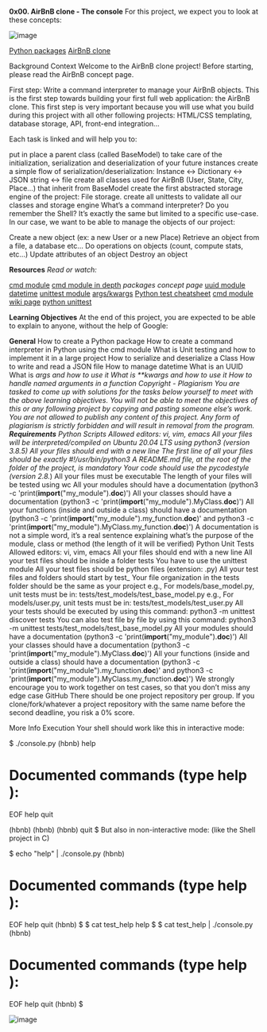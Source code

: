 **0x00. AirBnB clone - The console**
For this project, we expect you to look at these concepts:

![image](https://github.com/karamagueye/AirBnB_clone/assets/124457622/a3e45d15-71a7-4b49-b019-ef648781dd8e)


[Python packages](https://intranet.alxswe.com/concepts/66)
[AirBnB clone](https://intranet.alxswe.com/concepts/74)


Background Context
Welcome to the AirBnB clone project!
Before starting, please read the AirBnB concept page.

First step: Write a command interpreter to manage your AirBnB objects.
This is the first step towards building your first full web application: the AirBnB clone. This first step is very important because you will use what you build during this project with all other following projects: HTML/CSS templating, database storage, API, front-end integration…

Each task is linked and will help you to:

put in place a parent class (called BaseModel) to take care of the initialization, serialization and deserialization of your future instances
create a simple flow of serialization/deserialization: Instance <-> Dictionary <-> JSON string <-> file
create all classes used for AirBnB (User, State, City, Place…) that inherit from BaseModel
create the first abstracted storage engine of the project: File storage.
create all unittests to validate all our classes and storage engine
What’s a command interpreter?
Do you remember the Shell? It’s exactly the same but limited to a specific use-case. In our case, we want to be able to manage the objects of our project:

Create a new object (ex: a new User or a new Place)
Retrieve an object from a file, a database etc…
Do operations on objects (count, compute stats, etc…)
Update attributes of an object
Destroy an object

**Resources**
*Read or watch:*

[cmd module](https://intranet.alxswe.com/rltoken/8ecCwE6veBmm3Nppw4hz5A)
[cmd module in depth](https://intranet.alxswe.com/rltoken/uEy4RftSdKypoig9NFTvCg)
*packages concept page*
[uuid module](https://intranet.alxswe.com/rltoken/KfL9TqwdI69W6ttG6gTPPQ)
[datetime](https://intranet.alxswe.com/rltoken/1d8I3jSKgnYAtA1IZfEDpA)
[unittest module](https://intranet.alxswe.com/rltoken/IlFiMB8UmqBG2CxA0AD3jA)
[args/kwargs](https://intranet.alxswe.com/rltoken/C_a0EKbtvKdMcwIAuSIZng)
[Python test cheatsheet](https://intranet.alxswe.com/rltoken/tgNVrKKzlWgS4dfl3mQklw)
[cmd module wiki page](https://intranet.alxswe.com/rltoken/EvcaH9uTLlauxuw03WnkOQ)
[python unittest](https://intranet.alxswe.com/rltoken/begh14KQA-3ov29KvD_HvA)

**Learning Objectives**
At the end of this project, you are expected to be able to explain to anyone, without the help of Google:

**General**
How to create a Python package
How to create a command interpreter in Python using the cmd module
What is Unit testing and how to implement it in a large project
How to serialize and deserialize a Class
How to write and read a JSON file
How to manage datetime
What is an UUID
What is *args and how to use it
What is **kwargs and how to use it
How to handle named arguments in a function
Copyright - Plagiarism
You are tasked to come up with solutions for the tasks below yourself to meet with the above learning objectives.
You will not be able to meet the objectives of this or any following project by copying and pasting someone else’s work.
You are not allowed to publish any content of this project.
Any form of plagiarism is strictly forbidden and will result in removal from the program.
**Requirements**
Python Scripts
Allowed editors: vi, vim, emacs
All your files will be interpreted/compiled on Ubuntu 20.04 LTS using python3 (version 3.8.5)
All your files should end with a new line
The first line of all your files should be exactly #!/usr/bin/python3
A README.md file, at the root of the folder of the project, is mandatory
Your code should use the pycodestyle (version 2.8.*)
All your files must be executable
The length of your files will be tested using wc
All your modules should have a documentation (python3 -c 'print(__import__("my_module").__doc__)')
All your classes should have a documentation (python3 -c 'print(__import__("my_module").MyClass.__doc__)')
All your functions (inside and outside a class) should have a documentation (python3 -c 'print(__import__("my_module").my_function.__doc__)' and python3 -c 'print(__import__("my_module").MyClass.my_function.__doc__)')
A documentation is not a simple word, it’s a real sentence explaining what’s the purpose of the module, class or method (the length of it will be verified)
Python Unit Tests
Allowed editors: vi, vim, emacs
All your files should end with a new line
All your test files should be inside a folder tests
You have to use the unittest module
All your test files should be python files (extension: .py)
All your test files and folders should start by test_
Your file organization in the tests folder should be the same as your project
e.g., For models/base_model.py, unit tests must be in: tests/test_models/test_base_model.py
e.g., For models/user.py, unit tests must be in: tests/test_models/test_user.py
All your tests should be executed by using this command: python3 -m unittest discover tests
You can also test file by file by using this command: python3 -m unittest tests/test_models/test_base_model.py
All your modules should have a documentation (python3 -c 'print(__import__("my_module").__doc__)')
All your classes should have a documentation (python3 -c 'print(__import__("my_module").MyClass.__doc__)')
All your functions (inside and outside a class) should have a documentation (python3 -c 'print(__import__("my_module").my_function.__doc__)' and python3 -c 'print(__import__("my_module").MyClass.my_function.__doc__)')
We strongly encourage you to work together on test cases, so that you don’t miss any edge case
GitHub
There should be one project repository per group. If you clone/fork/whatever a project repository with the same name before the second deadline, you risk a 0% score.

More Info
Execution
Your shell should work like this in interactive mode:

$ ./console.py
(hbnb) help

Documented commands (type help <topic>):
========================================
EOF  help  quit

(hbnb) 
(hbnb) 
(hbnb) quit
$
But also in non-interactive mode: (like the Shell project in C)

$ echo "help" | ./console.py
(hbnb)

Documented commands (type help <topic>):
========================================
EOF  help  quit
(hbnb) 
$
$ cat test_help
help
$
$ cat test_help | ./console.py
(hbnb)

Documented commands (type help <topic>):
========================================
EOF  help  quit
(hbnb) 
$

![image](https://github.com/karamagueye/AirBnB_clone/assets/124457622/562741d2-63f8-4342-b312-533bb7b74891)


